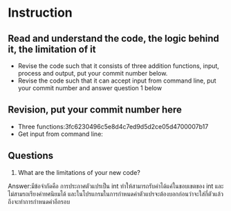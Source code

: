 ﻿# Instruction

## Read and understand the code, the logic behind it, the limitation of it
* Revise the code such that it consists of three addition functions, input, process and output, put your commit number below.
* Revise the code such that it can accept input from command line, put your commit number and answer question 1 below

## Revision, put your commit number here
* Three functions:3fc6230496c5e8d4c7ed9d5d2ce05d4700007b17
* Get input from command line:

## Questions
1. What are the limitations of your new code?

Answer:มีข้อจำกัดคือ การประกาศตัวแปรเป็น int ทำให้สามารถรับค่าได้แค่ในขอบเขตของ int และไม่สามรถเรียงค่าทศนิยมได้ และในโปรแกรมในการกำหนดค่าตัวแปรจะต้องบอกก่อนว่าจะใส่กี่ตัวแล้วถึงจะทำการกำหนดค่าอีกรอบ